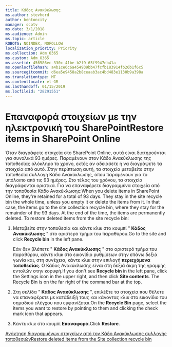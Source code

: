 ```yaml
---
title: Κάδος Ανακύκλωσης
ms.author: stevhord
author: bentoncity
manager: scotv
ms.date: 3/1/2018
ms.audience: Admin
ms.topic: article
ROBOTS: NOINDEX, NOFOLLOW
localization_priority: Priority
ms.collection: Adm_O365
ms.custom: Adm_O365
ms.assetid: 456586ec-330c-41be-b2f9-65f9947eb41a
ms.openlocfilehash: a4b1ce6c6a454939bb47fcfb183914fb26b1f6c5
ms.sourcegitcommit: d6ea5e9458a2b8ceaab3ac4bd483e1130b9a398a
ms.translationtype: MT
ms.contentlocale: el-GR
ms.lasthandoff: 01/15/2019
ms.locfileid: "28291551"
---
```

# <a name="restore-items-in-sharepoint-online"></a><span data-ttu-id="10d2b-102">Επαναφορά στοιχείων με την ηλεκτρονική του SharePoint</span><span class="sxs-lookup"><span data-stu-id="10d2b-102">Restore items in SharePoint Online</span></span>

<span data-ttu-id="10d2b-p101">Όταν διαγράφετε στοιχεία στο SharePoint Online, αυτά είναι διατηρούνται για συνολικά 93 ημέρες. Παραμένουν στον Κάδο Ανακύκλωσης της τοποθεσίας ολόκληρο το χρόνο, εκτός αν αδειάσετε ή να διαγράψετε τα στοιχεία από αυτό. Στην περίπτωση αυτή, τα στοιχεία μεταβείτε στην τοποθεσία συλλογή Κάδο Ανακύκλωσης, όπου παραμένουν για το υπόλοιπο από τις 93 ημέρες. Στο τέλος του χρόνου, τα στοιχεία διαγράφονται οριστικά. Για να επαναφέρετε διαγραμμένα στοιχεία από την τοποθεσία Κάδο Ανακύκλωσης:</span><span class="sxs-lookup"><span data-stu-id="10d2b-p101">When you delete items in SharePoint Online, they're retained for a total of 93 days. They stay in the site recycle bin the whole time, unless you empty it or delete the items from it. In that case, the items go to the site collection recycle bin, where they stay for the remainder of the 93 days. At the end of the time, the items are permanently deleted. To restore deleted items from the site recycle bin:</span></span>
  
1. <span data-ttu-id="10d2b-108">Μεταβείτε στην τοποθεσία και κάντε κλικ στο κουμπί " **Κάδος Ανακύκλωσης** " στο αριστερό τμήμα του παραθύρου.</span><span class="sxs-lookup"><span data-stu-id="10d2b-108">Go to the site and click **Recycle bin** in the left pane.</span></span> 
    
    <span data-ttu-id="10d2b-p102">Εάν δεν βλέπετε " **Κάδος Ανακύκλωσης** " στο αριστερό τμήμα του παραθύρου, κάντε κλικ στο εικονίδιο ρυθμίσεων στην επάνω δεξιά γωνία και, στη συνέχεια, κάντε κλικ στην επιλογή **περιεχόμενα τοποθεσίας**. Ο Κάδος Ανακύκλωσης είναι στη δεξιά άκρη της γραμμής εντολών στην κορυφή.</span><span class="sxs-lookup"><span data-stu-id="10d2b-p102">If you don't see **Recycle bin** in the left pane, click the Settings icon in the upper right, and then click **Site contents**. The Recycle Bin is on the far right of the command bar at the top.</span></span>
    
2. <span data-ttu-id="10d2b-111">Στη σελίδα " **Κάδος Ανακύκλωσης** ", επιλέξτε τα στοιχεία που θέλετε να επαναφέρετε με κατάδειξή τους και κάνοντας κλικ στο εικονίδιο του σημαδιού ελέγχου που εμφανίζεται.</span><span class="sxs-lookup"><span data-stu-id="10d2b-111">On the **Recycle Bin** page, select the items you want to restore by pointing to them and clicking the check mark icon that appears.</span></span> 
    
3. <span data-ttu-id="10d2b-112">Κάντε κλικ στο κουμπί **Επαναφορά**.</span><span class="sxs-lookup"><span data-stu-id="10d2b-112">Click **Restore**.</span></span>
    
[<span data-ttu-id="10d2b-113">Ανάκτηση διαγραμμένων στοιχείων από τον Κάδο Ανακύκλωσης συλλογής τοποθεσιών</span><span class="sxs-lookup"><span data-stu-id="10d2b-113">Restore deleted items from the Site collection recycle bin</span></span>](https://go.microsoft.com/fwlink/?linkid=866439)
  

